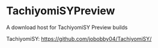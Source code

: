 # TachiyomiSYPreview
A download host for TachiyomiSY Preview builds

TachiyomiSY: https://github.com/jobobby04/TachiyomiSY/
